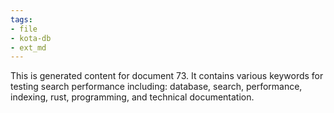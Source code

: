 ```yaml
---
tags:
- file
- kota-db
- ext_md
---
```

This is generated content for document 73. It contains various keywords for testing search performance including: database, search, performance, indexing, rust, programming, and technical documentation.